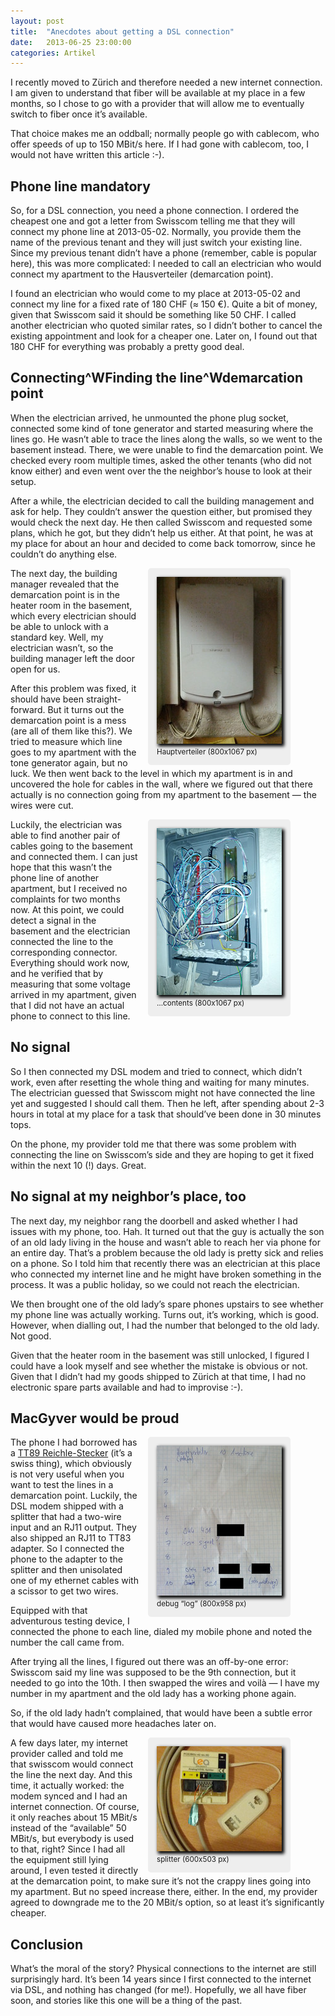 ```yaml
---
layout: post
title:  "Anecdotes about getting a DSL connection"
date:   2013-06-25 23:00:00
categories: Artikel
---
```



<p>
I recently moved to Zürich and therefore needed a new internet connection. I am
given to understand that fiber will be available at my place in a few months,
so I chose to go with a provider that will allow me to eventually switch to
fiber once it’s available.
</p>

<p>
That choice makes me an oddball; normally people go with cablecom, who offer
speeds of up to 150 MBit/s here. If I had gone with cablecom, too, I would not
have written this article :-).
</p>

<h2>Phone line mandatory</h2>

<p>
So, for a DSL connection, you need a phone connection. I ordered the cheapest
one and got a letter from Swisscom telling me that they will connect my phone
line at 2013-05-02. Normally, you provide them the name of the previous tenant
and they will just switch your existing line. Since my previous tenant didn’t
have a phone (remember, cable is popular here), this was more complicated: I
needed to call an electrician who would connect my apartment to the
Hausverteiler (demarcation point).
</p>

<p>
I found an electrician who would come to my place at 2013-05-02 and connect my
line for a fixed rate of 180 CHF (≈ 150 €). Quite a bit of money, given that
Swisscom said it should be something like 50 CHF. I called another electrician
who quoted similar rates, so I didn’t bother to cancel the existing appointment
and look for a cheaper one. Later on, I found out that 180 CHF for everything
was probably a pretty good deal.
</p>

<h2>Connecting^WFinding the line^Wdemarcation point</h2>

<p>
When the electrician arrived, he unmounted the phone plug socket, connected
some kind of tone generator and started measuring where the lines go. He wasn’t
able to trace the lines along the walls, so we went to the basement instead.
There, we were unable to find the demarcation point. We checked every room
multiple times, asked the other tenants (who did not know either) and even went
over the the neighbor’s house to look at their setup.
</p>

<p>
After a while, the electrician decided to call the building management and ask
for help. They couldn’t answer the question either, but promised they would
check the next day. He then called Swisscom and requested some plans, which he
got, but they didn’t help us either. At that point, he was at my place for
about an hour and decided to come back tomorrow, since he couldn’t do anything
else.
</p>

<div style="float: right; margin-right: 4em; margin-left: 1em; background-color: #eee; padding: 1em; border-radius: 5px">
<a href="/Bilder/hauptverteiler.jpg"><img src="/Bilder/hauptverteiler.thumb.jpg" width="200" height="267" alt="Hauptverteiler" border="0" style="box-shadow: 3px 3px 5px 1px #000"></a><br>
<small>Hauptverteiler (800x1067 px)</small>
</div>

<p>
The next day, the building manager revealed that the demarcation point is in
the heater room in the basement, which every electrician should be able to
unlock with a standard key. Well, my electrician wasn’t, so the building
manager left the door open for us.
</p>

<p>
After this problem was fixed, it should have been straight-forward. But it
turns out the demarcation point is a mess (are all of them like this?). We
tried to measure which line goes to my apartment with the tone generator again,
but no luck. We then went back to the level in which my apartment is in and
uncovered the hole for cables in the wall, where we figured out that there
actually is no connection going from my apartment to the basement — the wires
were cut.
</p>

<div style="float: right; margin-right: 4em; margin-left: 1em; background-color: #eee; padding: 1em; border-radius: 5px">
<a href="/Bilder/hauptverteiler_innen.jpg"><img src="/Bilder/hauptverteiler_innen.thumb.jpg" width="200" height="267" alt="Hauptverteiler (contents)" border="0" style="box-shadow: 3px 3px 5px 1px #000"></a><br>
<small>…contents (800x1067 px)</small>
</div>

<p>
Luckily, the electrician was able to find another pair of cables going to the
basement and connected them. I can just hope that this wasn’t the phone line of
another apartment, but I received no complaints for two months now. At this
point, we could detect a signal in the basement and the electrician connected
the line to the corresponding connector. Everything should work now, and he
verified that by measuring that some voltage arrived in my apartment, given
that I did not have an actual phone to connect to this line.
</p>

<h2>No signal</h2>

<p>
So I then connected my DSL modem and tried to connect, which didn’t work, even
after resetting the whole thing and waiting for many minutes. The electrician
guessed that Swisscom might not have connected the line yet and suggested I
should call them. Then he left, after spending about 2-3 hours in total at my
place for a task that should’ve been done in 30 minutes tops.
</p>

<p>
On the phone, my provider told me that there was some problem with connecting
the line on Swisscom’s side and they are hoping to get it fixed within the
next 10 (!) days. Great.
</p>

<h2>No signal at my neighbor’s place, too</h2>

<p>
The next day, my neighbor rang the doorbell and asked whether I had issues with
my phone, too. Hah. It turned out that the guy is actually the son of an old
lady living in the house and wasn’t able to reach her via phone for an entire
day. That’s a problem because the old lady is pretty sick and relies on a
phone. So I told him that recently there was an electrician at this place who
connected my internet line and he might have broken something in the process.
It was a public holiday, so we could not reach the electrician.
</p>

<p>
We then brought one of the old lady’s spare phones upstairs to see whether my
phone line was actually working. Turns out, it’s working, which is good.
However, when dialling out, I had the number that belonged to the old lady. Not
good.
</p>

<p>
Given that the heater room in the basement was still unlocked, I figured I
could have a look myself and see whether the mistake is obvious or not. Given
that I didn’t had my goods shipped to Zürich at that time, I had no electronic
spare parts available and had to improvise :-).
</p>

<h2>MacGyver would be proud</h2>

<div style="float: right; margin-right: 4em; margin-left: 1em; background-color: #eee; padding: 1em; border-radius: 5px">
<a href="/Bilder/linelist.jpg"><img src="/Bilder/linelist.thumb.jpg" width="200" height="240" alt="debug “log”" border="0" style="box-shadow: 3px 3px 5px 1px #000"></a><br>
<small>debug “log” (800x958 px)</small>
</div>

<p>
The phone I had borrowed has a <a
href="http://de.wikipedia.org/wiki/Reichle-Stecker">TT89 Reichle-Stecker</a>
(it’s a swiss thing), which obviously is not very useful when you want to test
the lines in a demarcation point. Luckily, the DSL modem shipped with a
splitter that had a two-wire input and an RJ11 output. They also shipped an
RJ11 to TT83 adapter. So I connected the phone to the adapter to the splitter
and then unisolated one of my ethernet cables with a scissor to get two wires.
</p>
<p>
Equipped with that adventurous testing device, I connected the phone to each
line, dialed my mobile phone and noted the number the call came from.
</p>

<p>
After trying all the lines, I figured out there was an off-by-one error:
Swisscom said my line was supposed to be the 9th connection, but it needed to
go into the 10th. I then swapped the wires and voilà — I have my number in my
apartment and the old lady has a working phone again.
</p>

<p>
So, if the old lady hadn’t complained, that would have been a subtle error that
would have caused more headaches later on.
</p>

<div style="float: right; margin-right: 4em; margin-left: 1em; background-color: #eee; padding: 1em; border-radius: 5px">
<a href="/Bilder/splitter.jpg"><img src="/Bilder/splitter.thumb.jpg" width="200" height="168" alt="Splitter" border="0" style="box-shadow: 3px 3px 5px 1px #000"></a><br>
<small>splitter (600x503 px)</small>
</div>


<p>
A few days later, my internet provider called and told me that swisscom would
connect the line the next day. And this time, it actually worked: the modem
synced and I had an internet connection. Of course, it only reaches about 15
MBit/s instead of the “available” 50 MBit/s, but everybody is used to that,
right? Since I had all the equipment still lying around, I even tested it
directly at the demarcation point, to make sure it’s not the crappy lines going
into my apartment. But no speed increase there, either. In the end, my provider
agreed to downgrade me to the 20 MBit/s option, so at least it’s significantly
cheaper.
</p>

<h2>Conclusion</h2>

<p>
What’s the moral of the story? Physical connections to the internet are still
surprisingly hard. It’s been 14 years since I first connected to the internet
via DSL, and nothing has changed (for me!). Hopefully, we all have fiber soon,
and stories like this one will be a thing of the past.
</p>
